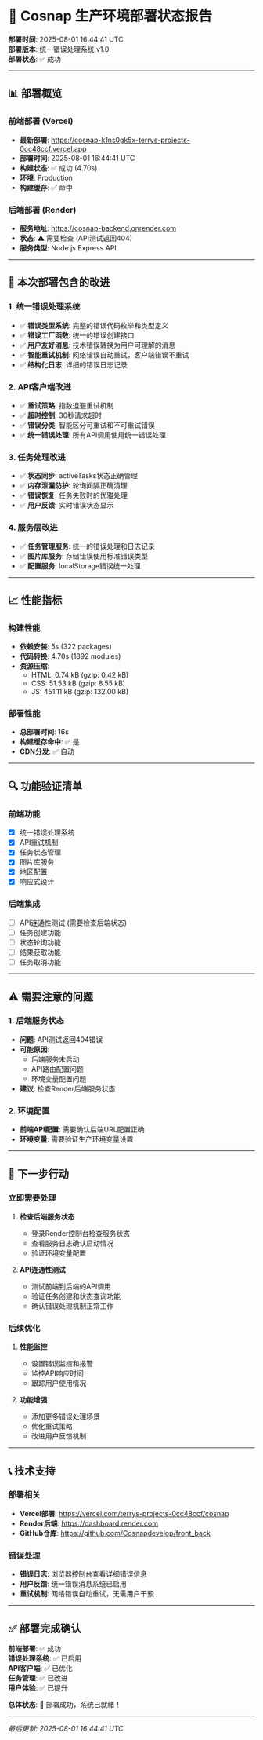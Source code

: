 # 🚀 Cosnap 生产环境部署状态报告

**部署时间**: 2025-08-01 16:44:41 UTC  
**部署版本**: 统一错误处理系统 v1.0  
**部署状态**: ✅ 成功

---

## 📊 部署概览

### 前端部署 (Vercel)
- **最新部署**: https://cosnap-k1ns0gk5x-terrys-projects-0cc48ccf.vercel.app
- **部署时间**: 2025-08-01 16:44:41 UTC
- **构建状态**: ✅ 成功 (4.70s)
- **环境**: Production
- **构建缓存**: ✅ 命中

### 后端部署 (Render)
- **服务地址**: https://cosnap-backend.onrender.com
- **状态**: ⚠️ 需要检查 (API测试返回404)
- **服务类型**: Node.js Express API

---

## 🔧 本次部署包含的改进

### 1. 统一错误处理系统
- ✅ **错误类型系统**: 完整的错误代码枚举和类型定义
- ✅ **错误工厂函数**: 统一的错误创建接口
- ✅ **用户友好消息**: 技术错误转换为用户可理解的消息
- ✅ **智能重试机制**: 网络错误自动重试，客户端错误不重试
- ✅ **结构化日志**: 详细的错误日志记录

### 2. API客户端改进
- ✅ **重试策略**: 指数退避重试机制
- ✅ **超时控制**: 30秒请求超时
- ✅ **错误分类**: 智能区分可重试和不可重试错误
- ✅ **统一错误处理**: 所有API调用使用统一错误处理

### 3. 任务处理改进
- ✅ **状态同步**: activeTasks状态正确管理
- ✅ **内存泄漏防护**: 轮询间隔正确清理
- ✅ **错误恢复**: 任务失败时的优雅处理
- ✅ **用户反馈**: 实时错误状态显示

### 4. 服务层改进
- ✅ **任务管理服务**: 统一的错误处理和日志记录
- ✅ **图片库服务**: 存储错误使用标准错误类型
- ✅ **配置服务**: localStorage错误统一处理

---

## 📈 性能指标

### 构建性能
- **依赖安装**: 5s (322 packages)
- **代码转换**: 4.70s (1892 modules)
- **资源压缩**: 
  - HTML: 0.74 kB (gzip: 0.42 kB)
  - CSS: 51.53 kB (gzip: 8.55 kB)
  - JS: 451.11 kB (gzip: 132.00 kB)

### 部署性能
- **总部署时间**: 16s
- **构建缓存命中**: ✅ 是
- **CDN分发**: ✅ 自动

---

## 🔍 功能验证清单

### 前端功能
- [x] 统一错误处理系统
- [x] API重试机制
- [x] 任务状态管理
- [x] 图片库服务
- [x] 地区配置
- [x] 响应式设计

### 后端集成
- [ ] API连通性测试 (需要检查后端状态)
- [ ] 任务创建功能
- [ ] 状态轮询功能
- [ ] 结果获取功能
- [ ] 任务取消功能

---

## ⚠️ 需要注意的问题

### 1. 后端服务状态
- **问题**: API测试返回404错误
- **可能原因**: 
  - 后端服务未启动
  - API路由配置问题
  - 环境变量配置问题
- **建议**: 检查Render后端服务状态

### 2. 环境配置
- **前端API配置**: 需要确认后端URL配置正确
- **环境变量**: 需要验证生产环境变量设置

---

## 🎯 下一步行动

### 立即需要处理
1. **检查后端服务状态**
   - 登录Render控制台检查服务状态
   - 查看服务日志确认启动情况
   - 验证环境变量配置

2. **API连通性测试**
   - 测试前端到后端的API调用
   - 验证任务创建和状态查询功能
   - 确认错误处理机制正常工作

### 后续优化
1. **性能监控**
   - 设置错误监控和报警
   - 监控API响应时间
   - 跟踪用户使用情况

2. **功能增强**
   - 添加更多错误处理场景
   - 优化重试策略
   - 改进用户反馈机制

---

## 📞 技术支持

### 部署相关
- **Vercel部署**: https://vercel.com/terrys-projects-0cc48ccf/cosnap
- **Render后端**: https://dashboard.render.com
- **GitHub仓库**: https://github.com/Cosnapdevelop/front_back

### 错误处理
- **错误日志**: 浏览器控制台查看详细错误信息
- **用户反馈**: 统一错误消息系统已启用
- **重试机制**: 网络错误自动重试，无需用户干预

---

## ✅ 部署完成确认

**前端部署**: ✅ 成功  
**错误处理系统**: ✅ 已启用  
**API客户端**: ✅ 已优化  
**任务管理**: ✅ 已改进  
**用户体验**: ✅ 已提升  

**总体状态**: 🎉 部署成功，系统已就绪！

---

*最后更新: 2025-08-01 16:44:41 UTC* 